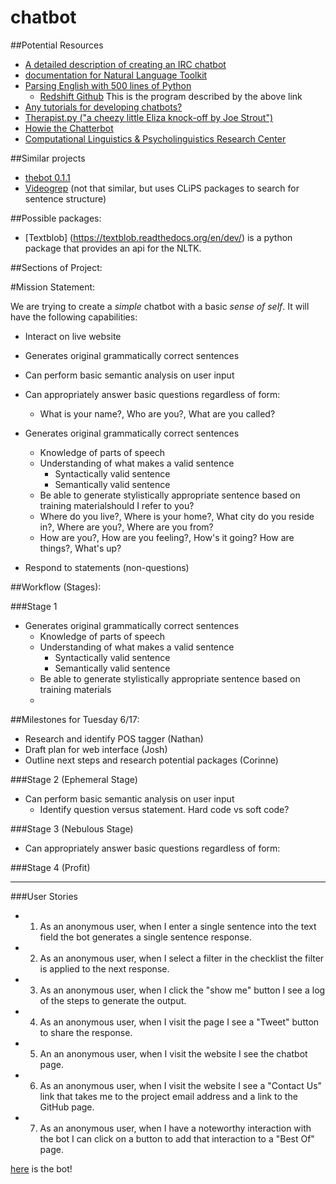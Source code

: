 chatbot
=======


##Potential Resources

   * [A detailed description of creating an IRC chatbot](http://eflorenzano.com/blog/2008/11/17/writing-markov-chain-irc-bot-twisted-and-python/)
   * [documentation for Natural Language Toolkit](http://www.nltk.org/)
   * [Parsing English with 500 lines of Python](https://honnibal.wordpress.com/2013/12/18/a-simple-fast-algorithm-for-natural-language-dependency-parsing/)
     * [Redshift Github](https://github.com/syllog1sm/redshift) This is the program described by the above link
   * [Any tutorials for developing chatbots?](http://stackoverflow.com/questions/9706769/any-tutorials-for-developing-chatbots)
   * [Therapist.py ("a cheezy little Eliza knock-off by Joe Strout")](http://www.strout.net/info/coding/python/ai/therapist.py)
   * [Howie the Chatterbot](http://howie.sourceforge.net/)
   * [Computational Linguistics & Psycholinguistics Research Center](http://www.clips.ua.ac.be/)

##Similar projects
* [thebot 0.1.1](https://github.com/svetlyak40wt/thebot)
* [Videogrep](http://lav.io/2014/06/videogrep-automatic-supercuts-with-python/) (not that similar, but uses CLiPS packages to search for sentence structure)

##Possible packages:
   
* [Textblob] (https://textblob.readthedocs.org/en/dev/) is a python package that provides an api for the NLTK. 


##Sections of Project:

#Mission Statement:

We are trying to create a *simple* chatbot with a basic *sense of self*. It will have the following capabilities:

* Interact on live website

* Generates original grammatically correct sentences

* Can perform basic semantic analysis on user input
 
* Can appropriately answer basic questions regardless of form:
  * What is your name?, Who are you?, What are you called?
  
* Generates original grammatically correct sentences
  * Knowledge of parts of speech
  * Understanding of what makes a valid sentence
    * Syntactically valid sentence
    * Semantically valid sentence
  * Be able to generate stylistically appropriate sentence based on training materialshould I refer to you?
  * Where do you live?, Where is your home?, What city do you reside in?, Where are you?, Where are you from?
  * How are you?, How are you feeling?, How's it going? How are things?, What's up?
* Respond to statements (non-questions)


##Workflow (Stages):
 
###Stage 1
* Generates original grammatically correct sentences
  * Knowledge of parts of speech
  * Understanding of what makes a valid sentence
    * Syntactically valid sentence
    * Semantically valid sentence
  * Be able to generate stylistically appropriate sentence based on training materials
  * 

##Milestones for Tuesday 6/17:

* Research and identify POS tagger (Nathan)
* Draft plan for web interface (Josh)
* Outline next steps and research potential packages (Corinne)


###Stage 2 (Ephemeral Stage)
* Can perform basic semantic analysis on user input
  * Identify question versus statement. Hard code vs soft code?

###Stage 3 (Nebulous Stage)
* Can appropriately answer basic questions regardless of form:

###Stage 4 (Profit)


****************

###User Stories

 * 1) As an anonymous user, when I enter a single sentence into the text field the bot generates a single sentence response. 
 * 2) As an anonymous user, when I select a filter in the checklist the filter is applied to the next response. 
 * 3) As an anonymous user, when I click the "show me" button I see a log of the steps to generate the output. 
 * 4) As an anonymous user, when I visit the page I see a "Tweet" button to share the response. 
 * 5) An an anonymous user, when I visit the website I see the chatbot page. 
 * 6) As an anonymous user, when I visit the website I see a "Contact Us" link that takes me to the project email address and a link to the GitHub page. 
 * 7) As an anonymous user, when I have a noteworthy interaction with the bot I can click on a button to add that interaction to a "Best Of" page. 



[here](http://ec2-54-213-221-186.us-west-2.compute.amazonaws.com/) is the bot!









